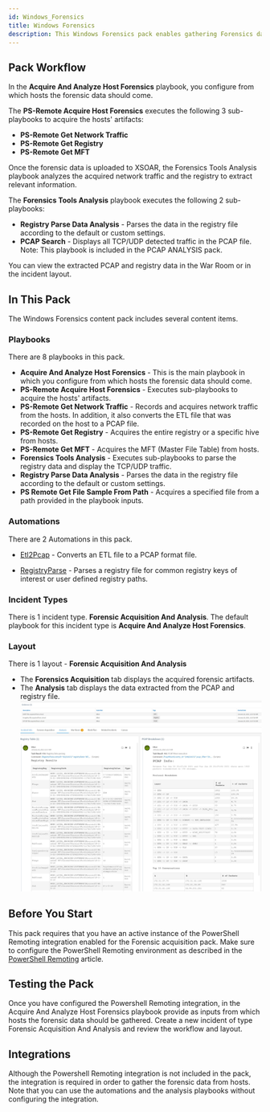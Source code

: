 ```yaml
---
id: Windows_Forensics
title: Windows Forensics
description: This Windows Forensics pack enables gathering Forensics data from Windows hosts and analyzing the provided artifacts. The pack uses the Powershell Remoting integration to collect the artifacts and other tools such as the PCAP Miner and Registry Parse to analyze and parse the data.
---
```


## Pack Workflow
In the **Acquire And Analyze Host Forensics** playbook, you configure from which hosts the forensic data should come.

The **PS-Remote Acquire Host Forensics** executes the following 3 sub-playbooks to acquire the hosts' artifacts:
   - **PS-Remote Get Network Traffic**
   - **PS-Remote Get Registry**
   - **PS-Remote Get MFT**

Once the forensic data is uploaded to XSOAR, the Forensics Tools Analysis playbook analyzes the acquired network traffic and the registry to extract relevant information.

The **Forensics Tools Analysis** playbook executes the following 2 sub-playbooks:
- **Registry Parse Data Analysis** - Parses the data in the registry file according to the default or custom settings.
- **PCAP Search** - Displays all TCP/UDP detected traffic in the PCAP file. Note: This playbook is included in the PCAP ANALYSIS pack. 

You can view the extracted PCAP and registry data in the War Room or in the incident layout.

## In This Pack
The Windows Forensics content pack includes several content items.

### Playbooks
There are 8 playbooks in this pack.

- **Acquire And Analyze Host Forensics** - This is the main playbook in which you configure from which hosts the forensic data should come.
- **PS-Remote Acquire Host Forensics** - Executes sub-playbooks to acquire the hosts' artifacts.
- **PS-Remote Get Network Traffic** - Records and acquires network traffic from the hosts. In addition, it also converts the ETL file that was recorded on the host to a PCAP file.
- **PS-Remote Get Registry** - Acquires the entire registry or a specific hive from hosts.
- **PS-Remote Get MFT** - Acquires the MFT (Master File Table) from hosts.
- **Forensics Tools Analysis**  - Executes sub-playbooks to parse the registry data and display the TCP/UDP traffic.
- **Registry Parse Data Analysis** - Parses the data in the registry file according to the default or custom settings.
- **PS Remote Get File Sample From Path** - Acquires a specified file from a path provided in the playbook inputs.



### Automations
There are 2 Automations in this pack.

* [Etl2Pcap](https://xsoar.pan.dev/docs/reference/scripts/etl2-pcap) - Converts an ETL file to a PCAP format file.

* [RegistryParse](https://xsoar.pan.dev/docs/reference/scripts/registry-parse) - Parses a registry file for common registry keys of interest or user defined registry paths.

### Incident Types
There is 1 incident type.
**Forensic Acquisition And Analysis**. The default playbook for this incident type is **Acquire And Analyze Host Forensics**.

### Layout
There is 1 layout - **Forensic Acquisition And Analysis** 
- The **Forensics Acquisition** tab displays the acquired forensic artifacts. 
- The **Analysis** tab displays the data extracted from the PCAP and registry file.
 !["Forensics Acquisition"](https://raw.githubusercontent.com/demisto/content-docs/57b5d0a866f90e378da89625489fe220503b3901/docs/doc_imgs/reference/WindowsForensics/Forensic_acquisition.JPG "Forensics Acquisition")
 !["Analysis"](https://raw.githubusercontent.com/demisto/content-docs/57b5d0a866f90e378da89625489fe220503b3901/docs/doc_imgs/reference/WindowsForensics/analysis.JPG "Analysis")

## Before You Start
This pack requires that you have an active instance of the PowerShell Remoting integration enabled for the Forensic acquisition pack. Make sure to configure the PowerShell Remoting environment as described in the [PowerShell Remoting](https://xsoar.pan.dev/docs/reference/articles/Powershell_Remoting_-_Configuration) article.


## Testing the Pack
Once you have configured the Powershell Remoting integration, in the Acquire And Analyze Host Forensics playbook provide as inputs from which hosts the forensic data should be gathered. Create a new incident of type Forensic Acquisition And Analysis and review the workflow and layout.

## Integrations
Although the Powershell Remoting integration is not included in the pack, the integration is required in order to gather the forensic data from hosts. Note that you can use the automations and the analysis playbooks without configuring the integration.

